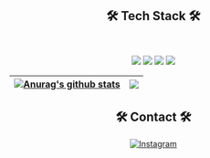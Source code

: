 <h2 align="center"><b>🛠 Tech Stack 🛠</b></h2>
</br>

<div align="center">

<img src="https://img.shields.io/badge/Java-007396?style=for-the-badge&logo=java&logoColor=white">   <img src="https://img.shields.io/badge/Spring-6DB33F?style=for-the-badge&logo=Spring&logoColor=white"> <img src="https://img.shields.io/badge/oracle-F80000?style=for-the-badge&logo=oracle&logoColor=white">   <img src="https://img.shields.io/badge/github-181717?style=for-the-badge&logo=github&logoColor=white"> 

| <a href="https://github.com/orol116/github-readme-stats"><img align="center" src="https://github-readme-stats.vercel.app/api?username=orol116&show_icons=true&include_all_commits=true&theme=buefy&hide_border=true" alt="Anurag's github stats" /></a> | <a href="https://github.com/orol116/github-readme-stats"><img align="center" src="https://github-readme-stats.vercel.app/api/top-langs/?username=orol116&layout=compact&theme=buefy&hide_border=true" /></a> |
| ------------- | ------------- |

 <h2 align="center"><b>🛠 Contact 🛠</b></h2>

<a  href="https://www.instagram.com/been._.g/"><img alt="Instagram" src="https://img.shields.io/badge/Instagram-E4405F?style=for-the-badge&logo=instagram&logoColor=white">


 <!-- [![orol116's GitHub activity graph](https://activity-graph.herokuapp.com/graph?username=orol116&theme=xcode)](https://git.io/orol116) -->
<!--
**orol116/orol116** is a ✨ _special_ ✨ repository because its `README.md` (this file) appears on your GitHub profile.

Here are some ideas to get you started:

- 🔭 I’m currently working on ...
- 🌱 I’m currently learning ...
- 👯 I’m looking to collaborate on ...
- 🤔 I’m looking for help with ...
- 💬 Ask me about ...
- 📫 How to reach me: ...
- 😄 Pronouns: ...
- ⚡ Fun fact: ...
-->
